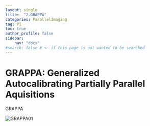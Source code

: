 ```yaml
---
layout: single
title:  "2.GRAPPA"
categories: ParallelImaging
tag: PI
toc: true
author_profile: false
sidebar:
    nav: "docs"
#search: false # <- if this page is not wanted to be searched
---
```


# GRAPPA: Generalized Autocalibrating Partially Parallel Aquisitions

GRAPPA 

![GRAPPA01]({{site.url}}\images\2023-03-29-GRAPPA\GRAPPA01.png)
